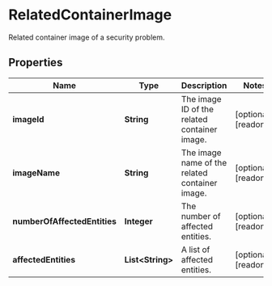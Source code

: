 

# RelatedContainerImage

Related container image of a security problem.

## Properties

| Name | Type | Description | Notes |
|------------ | ------------- | ------------- | -------------|
|**imageId** | **String** | The image ID of the related container image. |  [optional] [readonly] |
|**imageName** | **String** | The image name of the related container image. |  [optional] [readonly] |
|**numberOfAffectedEntities** | **Integer** | The number of affected entities. |  [optional] [readonly] |
|**affectedEntities** | **List&lt;String&gt;** | A list of affected entities. |  [optional] [readonly] |



